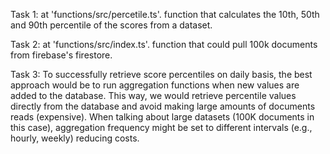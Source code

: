 Task 1:
at 'functions/src/percetile.ts'.
function that calculates the 10th, 50th and 90th percentile of the scores from a dataset.

Task 2:
at 'functions/src/index.ts'.
function that could pull 100k documents from firebase's firestore.

Task 3:
To successfully retrieve score percentiles on daily basis, the best approach would be to run aggregation functions when new values are added to the database. This way, we would retrieve percentile values directly from the database and avoid making large amounts of documents reads (expensive).
When talking about large datasets (100K documents in this case), aggregation frequency might be set to different intervals (e.g., hourly, weekly) reducing costs.
